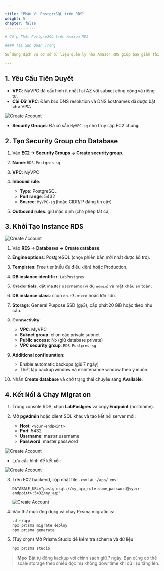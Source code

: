 ```yaml
---

title: "Phần V: PostgreSQL trên RDS"
weight: 5
chapter: false
--------------

# Cấp Phát PostgreSQL trên Amazon RDS

#### Tại Sao Quan Trọng

Sử dụng dịch vụ cơ sở dữ liệu quản lý như Amazon RDS giúp bạn giảm tải trách nhiệm vận hành—backup, scale, patch—để bạn tập trung vào phát triển tính năng ứng dụng. Trong phần này, bạn sẽ khởi tạo một instance PostgreSQL production trong VPC, bảo mật kết nối mạng, và tích hợp với backend NestJS thông qua các migration Prisma.

---
```


## 1. Yêu Cầu Tiên Quyết

* **VPC**: MyVPC đã cấu hình ít nhất hai AZ với subnet công cộng và riêng tư.
* **Cài Đặt VPC**: Đảm bảo DNS resolution và DNS hostnames đã được bật cho VPC.

![Create Account](../images/5/5-1.png?featherlight=false\&width=90pc)

* **Security Groups**: Đã có sẵn `MyVPC-sg` cho truy cập EC2 chung.

## 2. Tạo Security Group cho Database

1. Vào **EC2 → Security Groups → Create security group**.
2. **Name**: `RDS-Postgres-sg`
3. **VPC**: MyVPC
4. **Inbound rule**:

   * **Type**: PostgreSQL
   * **Port range**: 5432
   * **Source**: `MyVPC-sg` (hoặc CIDR/IP đáng tin cậy)
5. **Outbound rules**: giữ mặc định (cho phép tất cả).

## 3. Khởi Tạo Instance RDS

![Create Account](../images/5/5-2.png?featherlight=false\&width=90pc)

1. Vào **RDS → Databases → Create database**.
2. **Engine options**: PostgreSQL (chọn phiên bản mới nhất được hỗ trợ).
3. **Templates**: Free tier (nếu đủ điều kiện) hoặc Production.
4. **DB instance identifier**: `LabPostgres`
5. **Credentials**: đặt master username (ví dụ `admin`) và mật khẩu an toàn.
6. **DB instance class**: chọn `db.t3.micro` hoặc lớn hơn.
7. **Storage**: General Purpose SSD (gp3), cấp phát 20 GiB hoặc theo nhu cầu.
8. **Connectivity**:

   * **VPC**: MyVPC
   * **Subnet group**: chọn các private subnet
   * **Public access**: No (giữ database private)
   * **VPC security group**: `RDS-Postgres-sg`
9. **Additional configuration**:

   * Enable automatic backups (giữ 7 ngày)
   * Thiết lập backup window và maintenance window theo ý muốn.
10. Nhấn **Create database** và chờ trạng thái chuyển sang **Available**.

## 4. Kết Nối & Chạy Migration

1. Trong console RDS, chọn **LabPostgres** và copy **Endpoint** (hostname).
2. Mở **pgAdmin** hoặc client SQL khác và tạo kết nối server mới:

   * **Host**: `<your-endpoint>`
   * **Port**: 5432
   * **Username**: master username
   * **Password**: master password

![Create Account](../images/5/5-3.png?featherlight=false\&width=90pc)

* Lưu cấu hình để kết nối:

![Create Account](../images/5/5-4.png?featherlight=false\&width=90pc)

3. Trên EC2 backend, cập nhật file `.env` tại `~/app/.env`:

   ```env
   DATABASE_URL="postgresql://my_app_role:some_password@<your-endpoint>:5432/my_app"
   ```

   ![Create Account](../images/5/5-5.png?featherlight=false\&width=90pc)

4. Vào thư mục ứng dụng và chạy Prisma migrations:

   ```bash
   cd ~/app
   npx prisma migrate deploy
   npx prisma generate
   ```

5. (Tuỳ chọn) Mở Prisma Studio để kiểm tra schema và dữ liệu:

   ```bash
   npx prisma studio
   ```

> **Mẹo**: Bật tự động backup với chính sách giữ 7 ngày. Bạn cũng có thể scale storage theo chiều dọc mà không downtime khi dữ liệu tăng lên.
